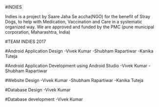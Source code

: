 #INDIES

Indies is a project by Saare Jaha Se accha(NGO) for the benefit of Stray Dogs, to help with Medication, Vaccination and Care in a systematic organized way.
We are approved and funded by the PMC (pune municipal corporation, Maharashtra, India)


#TEAM INDIES 2017

#Android Application Design
-Vivek Kumar 
-Shubham Rapartiwar 
-Kanika Tuteja

#Android Application Development using Android Studio
-Vivek Kumar 
-Shubham Rapartiwar 

#Website Design
-Vivek Kumar 
-Shubham Rapartiwar 
-Kanika Tuteja

#Database Design
-Vivek Kumar

#Database development
-Vivek Kumar
